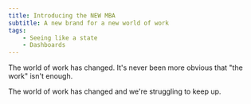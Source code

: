 ```yaml
---
title: Introducing the NEW MBA
subtitle: A new brand for a new world of work
tags:
    - Seeing like a state
    - Dashboards
---
```


The world of work has changed. It's never been more obvious that "the work" isn't enough.

The world of work has changed and we're struggling to keep up.

